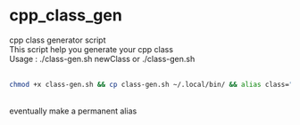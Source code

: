 # cpp_class_gen
cpp class generator script <br>
This script help you generate your cpp class <br>
Usage : ./class-gen.sh newClass or ./class-gen.sh <br>
<br>
```bash
chmod +x class-gen.sh && cp class-gen.sh ~/.local/bin/ && alias class="~/.local/bin/class-gen.sh" <br>
```
<br>
 eventually make a permanent alias <br>
